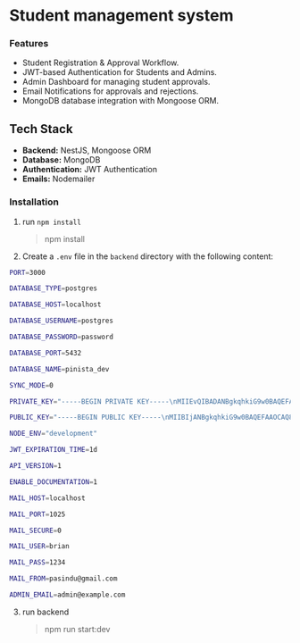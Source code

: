 # Student management system

### Features

- Student Registration & Approval Workflow.
- JWT-based Authentication for Students and Admins.
- Admin Dashboard for managing student approvals.
- Email Notifications for approvals and rejections.
- MongoDB database integration with Mongoose ORM.

## **Tech Stack**

- **Backend:** NestJS, Mongoose ORM
- **Database:** MongoDB
- **Authentication:** JWT Authentication
- **Emails:** Nodemailer

### Installation

1. run `npm install`

   > npm install

2. Create a `.env` file in the `backend` directory with the following content:

```bash
PORT=3000

DATABASE_TYPE=postgres

DATABASE_HOST=localhost

DATABASE_USERNAME=postgres

DATABASE_PASSWORD=password

DATABASE_PORT=5432

DATABASE_NAME=pinista_dev

SYNC_MODE=0

PRIVATE_KEY="-----BEGIN PRIVATE KEY-----\nMIIEvQIBADANBgkqhkiG9w0BAQEFAASCBKcwggSjAgEAAoIBAQDEyma2voFhdoUC\nv5N01gSAGGy3fcbXFawotAP4K/YjJoUK8XcIQQVOr/8ywiY7IWZr1NfprnnXw2eO\n5Y6FY3xFsw9n+Vyq1dfrnuUDtBortCFpfLULaIs6DqS+US4SJq8I7MRAKdHsIbAG\nAOgO7BhIEzVeDWk0v+MVUnMWurn0vRFMzFmVMY3k6fdfE+qhwT/q1hXV+34Uro3W\nssTvLANm9tpLoicJcV586W0TTVePD0U01sW6XgQU6pmRtD0fCagGQEAZbFdx2u9m\nImkQonRBYZUX/FAC4XaEh6vaFWtROpfC8hfxDCnV/7BA3Jv99XPviS+WgMXSp+04\ntBKtgQcjAgMBAAECggEAAJhOMEHqHnzHpExaG1+E7ynwijPf8Xxj0i/yvLlWXfZw\nHd1raz1ejN8miuVGkWFUeFb8qKdmpl3xInl2IE+C0gD9pd3By9SOecHAa8M+1DWp\nmpjWuJ2TOvsJa2atj+mNfnNHuwJ2bIq7ZcT7dyeM6ArgbI+RjVK9luEL3eTswe5B\nLOJoPZzcz/YnOdxFHrut1B3XFW+YCCAfu6Mdy1RDgd99BiqJqHgiAhGRnlhzzIuj\n1bNEGd8JYJt3oERHY4+VKobEr4E7H+jZbsaBp0tse2/QkQBBENWAHJGXDB+TYAnl\nOXJ0XMCTz/mLfpgHjVDWsie7D1CWkM4kRYq+QWYegQKBgQDnL6846xLk3o9BAsKh\nE16pLbgZoh4mslPmJxw9CbdvslPUYCWSN1tWmudV1/4qNyAdVZsIrCvKvGsPpFoW\nXA7yXc1W38lCkh8/6/nFKEyTPzH4+HU9IdY68v3K075xTsQsaV7XYB2BE2Zs87XL\nbH5z0jmgS+fbX1ivEZeRy1eAswKBgQDZ6aBTSZlJjbhyH0tee8fZgDcjCdDDlzap\nBzZGX4Xt+R8bjlXf1lGJsJhfspqecc+nsNjv9R/mbMTWEld+1ChIz8/sfXLkiqnB\n4Om5AoHs0TiQY2CR/W09t/8tXkGSzHMQjKOFH2UkxgNhcUFUK6miUaXZka9LMO5p\nSR3MgCu30QKBgDMgA3Ll4WbFpQ5uatYuL2fgWW8pv9s04oLqMT96T5ue5xT3MjfU\nkBll5jTAsE9ro2l5TfCsCn8qDc8GvHlnYFLO1aMZmCtlnw2GxNSJ5e1GM2nooByl\nx/d/Vwqsqtfp4E4l+zhL5BpwTN1ZQ+G5m3lHi0DcqGiF/Fmy3T77pd0rAoGBAJM+\n5nLg/I9TEBstQkRp57T0ik1GyKYhe3Hjyazrxxfyii6YkzZZH2emyI+BpDEEPojV\nWwFp5VBSlv8ADddJjJ8GrTzj18rOV78GN2goZZqcFVibjhmX4UUfG3KQikajl+zK\n24OMn0+l7YreeIJjrpBcE3Fcm9J3EeJa4aPZx7DBAoGAQMbfh3HYRR/z3yxoF2aP\ngr1T8ljpHeTtmp4TX9Ti7q3f9hPSM6+Qnjw1AcC79w0yu8k5BkX905ErWyDjUXUW\nPS5L9QRnwxhkN0lDmFhcwC5BaioqyZ2BewD1R6WXBWUOHENTbbtUcBxG37rnDqkF\n7UFXUP/0uG/hJS4YdfMkclk=\n-----END PRIVATE KEY-----\n"

PUBLIC_KEY="-----BEGIN PUBLIC KEY-----\nMIIBIjANBgkqhkiG9w0BAQEFAAOCAQ8AMIIBCgKCAQEAxMpmtr6BYXaFAr+TdNYE\ngBhst33G1xWsKLQD+Cv2IyaFCvF3CEEFTq//MsImOyFma9TX6a5518NnjuWOhWN8\nRbMPZ/lcqtXX657lA7QaK7QhaXy1C2iLOg6kvlEuEiavCOzEQCnR7CGwBgDoDuwY\nSBM1Xg1pNL/jFVJzFrq59L0RTMxZlTGN5On3XxPqocE/6tYV1ft+FK6N1rLE7ywD\nZvbaS6InCXFefOltE01Xjw9FNNbFul4EFOqZkbQ9HwmoBkBAGWxXcdrvZiJpEKJ0\nQWGVF/xQAuF2hIer2hVrUTqXwvIX8Qwp1f+wQNyb/fVz74kvloDF0qftOLQSrYEH\nIwIDAQAB\n-----END PUBLIC KEY-----\n"

NODE_ENV="development"

JWT_EXPIRATION_TIME=1d

API_VERSION=1

ENABLE_DOCUMENTATION=1

MAIL_HOST=localhost

MAIL_PORT=1025

MAIL_SECURE=0

MAIL_USER=brian

MAIL_PASS=1234

MAIL_FROM=pasindu@gmail.com

ADMIN_EMAIL=admin@example.com

```

3. run backend
   > npm run start:dev
